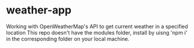 # weather-app
Working with OpenWeatherMap's API to get current weather in a specified location
This repo doesn't have the modules folder, install by uisng 'npm i' in the corresponding folder on your local machine. 
